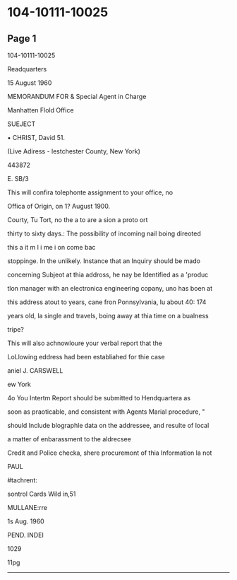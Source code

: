 # 104-10111-10025

## Page 1

104-10111-10025

Readquarters

15 August 1960

MEMORANDUM FOR & Special Agent in Charge

Manhatten Flold Office

SUEJECT

• CHRIST, David 51.

(Live Adiress - lestchester County, New York)

443872

E. SB/3

This will confira tolephonte assignment to your office, no

Offica of Origin, on 1? August 1900.

Courty, Tu Tort, no the a to are a sion a proto ort

thirty to sixty days.: The possibility of incoming nail boing direoted

this a it m l i me i on come bac

stoppinge. In the unlikely. Instance that an Inquiry should be mado

concerning Subjeot at thia addross, he nay be Identified as a 'produc

tlon manager with an electronica engineering copany, uno has boen at

this address atout to years, cane fron Ponnsylvania, lu about 40: 174

years old, la single and travels, boing away at thia time on a bualness

tripe?

This will also achnowloure your verbal report that the

LoLlowing eddress had been establiahed for thie case

aniel J. CARSWELL

ew York

4o You Intertm Report should be submitted to Hendquartera as

soon as praoticable, and consistent with Agents Marial procedure, "

should Include blographle data on the addressee, and resulte of local

a matter of enbarassment to the aldrecsee

Credit and Police checka, shere procuremont of thia Information la not

PAUL

#tachrent:

sontrol Cards Wild in,51

MULLANE:rre

1s Aug. 1960

PEND. INDEI

1029

11pg

---

